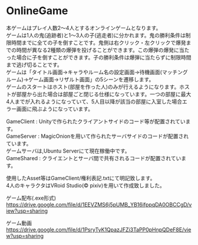 # OnlineGame
本ゲームはプレイ人数2〜4人とするオンラインゲームとなります。  
ゲームは1人の鬼(追跡者)と1〜3人の子(逃走者)に分かれます。鬼の勝利条件は制限時間までに全ての子を倒すことです。鬼側は右クリック・左クリックで爆発までの時間が異なる2種類の爆弾を投げることができます。この爆弾の爆発に当たった場合に子を倒すことができます。子の勝利条件は爆弾に当たらずに制限時間まで逃げ切ることです。  
ゲームは「タイトル画面->キャラやルーム名の設定画面->待機画面(マッチングルーム)->ゲーム画面->リザルト画面」の5シーンを遷移します。  
ゲームのスタートはホスト(部屋を作った人)のみが行えるようになります。ホストが部屋から出た場合は部屋ごと閉じる仕様になっています。一つの部屋に最大4人までが入れるようになっていて、5人目以降が該当の部屋に入室した場合エラー画面に飛ぶようになっています。  

GameClient : Unityで作られたクライアントサイドのコード等が配置されています。  
GameServer : MagicOnionを用いて作られたサーバサイドのコードが配置されています。  
ゲームサーバは,Ubuntu Serverにて現在稼働中です。  
GameShared : クライエントとサーバ間で共有されるコードが配置されています。  
  
使用したAsset等はGameClient/権利表記.txtにて明記致します。  
4人のキャラクタはVRoid Studio(© pixiv)を用いて作成致しました。  
  
ゲーム配布(.exe形式)  
https://drive.google.com/file/d/1EEVZMS6j5pUMB_YB16ifppqDA0OBCCgD/view?usp=sharing


ゲーム動画  
https://drive.google.com/file/d/1PsryTyK1QpazJFZi3TaPP0pHnpQDeF8E/view?usp=sharing
